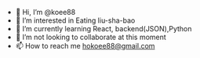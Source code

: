 - 👋 Hi, I’m @koee88
- 👀 I’m interested in Eating liu-sha-bao
- 🌱 I’m currently learning React, backend(JSON),Python
- 💞️ I’m not looking to collaborate at this moment
- 📫 How to reach me hokoee88@gmail.com

<!---
koee88/koee88 is a ✨ special ✨ repository because its `README.md` (this file) appears on your GitHub profile.
You can click the Preview link to take a look at your changes.
--->

